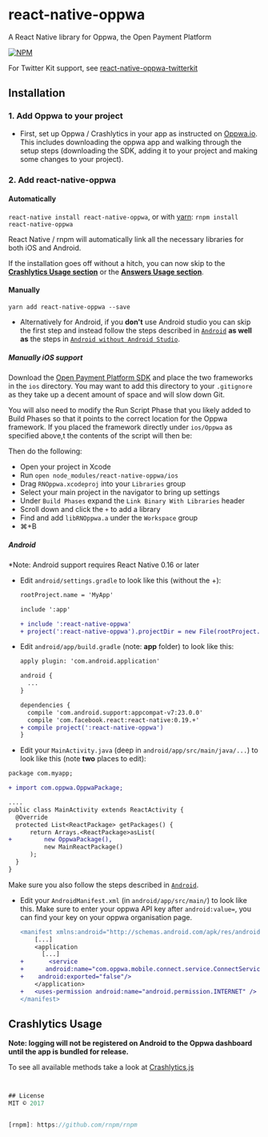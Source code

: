 # react-native-oppwa
A React Native library for Oppwa, the Open Payment Platform

[![NPM](https://nodei.co/npm/react-native-oppwa.png?downloads=true&downloadRank=true&stars=true)](https://nodei.co/npm/react-native-oppwa/)


For Twitter Kit support, see [react-native-oppwa-twitterkit](https://github.com/tkporter/react-native-oppwa-twitterkit)

## Installation

### 1. Add Oppwa to your project

- First, set up Oppwa / Crashlytics in your app as instructed on [Oppwa.io](https://oppwa.io).  This includes downloading the oppwa app and walking through the setup steps (downloading the SDK, adding it to your project and making some changes to your project).

### 2. Add react-native-oppwa

#### Automatically

`react-native install react-native-oppwa`, or with [yarn](https://github.com/rnpm/rnpm): `rnpm install react-native-oppwa`

React Native / rnpm will automatically link all the necessary libraries for both iOS and Android.

If the installation goes off without a hitch, you can now skip to the **[Crashlytics Usage section](#crashlytics-usage)** or the **[Answers Usage section](#answers-usage)**.

#### Manually

`yarn add react-native-oppwa --save`

- Alternatively for Android, if you **don't** use Android studio you can skip the first step and instead follow the steps described in [`Android`](#android) **as well as** the steps in [`Android without Android Studio`](#no_android_studio).


##### Manually iOS support

Download the [Open Payment Platform SDK](https://docs.oppwa.com/tutorials/mobile-sdk/first-integration) and place the two
frameworks in the `ios` directory. You may
want to add this directory to your `.gitignore` as they take up a decent amount
of space and will slow down Git.

You will also need to modify the Run Script Phase that you likely added to Build
Phases so that it points to the correct location for the Oppwa framework. If
you placed the framework directly under `ios/Oppwa` as specified above,t
the contents of the script will then be:


Then do the following:

- Open your project in Xcode
- Run ```open node_modules/react-native-oppwa/ios```
- Drag `RNOppwa.xcodeproj` into your `Libraries` group
- Select your main project in the navigator to bring up settings
- Under `Build Phases` expand the `Link Binary With Libraries` header
- Scroll down and click the `+` to add a library
- Find and add `libRNOppwa.a` under the `Workspace` group
- ⌘+B

<a name="android"></a>
##### Android

*Note: Android support requires React Native 0.16 or later 

* Edit `android/settings.gradle` to look like this (without the +):

  ```diff
  rootProject.name = 'MyApp'

  include ':app'

  + include ':react-native-oppwa'
  + project(':react-native-oppwa').projectDir = new File(rootProject.projectDir, '../node_modules/react-native-oppwa/android')
  ```

* Edit `android/app/build.gradle` (note: **app** folder) to look like this: 

  ```diff
  apply plugin: 'com.android.application'

  android {
    ...
  }

  dependencies {    
    compile 'com.android.support:appcompat-v7:23.0.0'
    compile 'com.facebook.react:react-native:0.19.+'
  + compile project(':react-native-oppwa')
  }
  ```

*  Edit your `MainActivity.java` (deep in `android/app/src/main/java/...`) to look like this (note **two** places to edit):

  ```diff
  package com.myapp;

  + import com.oppwa.OppwaPackage;

  ....
  public class MainActivity extends ReactActivity {
    @Override
    protected List<ReactPackage> getPackages() {
        return Arrays.<ReactPackage>asList(
  +         new OppwaPackage(),
            new MainReactPackage()
        );
    }
  }
  ```

Make sure you also follow the steps described in [`Android`](#android).


* Edit your `AndroidManifest.xml` (in `android/app/src/main/`) to look like this. Make sure to enter your oppwa API key after `android:value=`, you can find your key on your oppwa organisation page.

  ```diff
  <manifest xmlns:android="http://schemas.android.com/apk/res/android"
      [...]
      <application
        [...]
  +       <service
  +      android:name="com.oppwa.mobile.connect.service.ConnectService"
  +    android:exported="false"/>
      </application>
  +   <uses-permission android:name="android.permission.INTERNET" />
  </manifest>
  ```

## Crashlytics Usage

**Note: logging will not be registered on Android to the Oppwa dashboard until the app is bundled for release.**

To see all available methods take a look at [Crashlytics.js](https://github.com/corymsmith/react-native-oppwa/blob/master/Crashlytics.js)

```js


## License
MIT © 2017


[rnpm]: https://github.com/rnpm/rnpm
